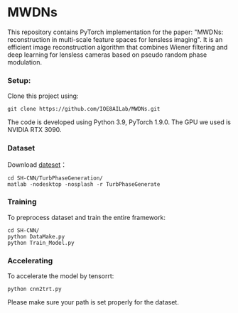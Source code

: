 # MWDNs
This repository contains PyTorch implementation for the paper: "MWDNs: reconstruction in multi-scale feature spaces for lensless imaging". It is an efficient image reconstruction algorithm that combines Wiener filtering and deep learning for lensless cameras based on pseudo random phase modulation.
### Setup:
Clone this project using:
```
git clone https://github.com/IOE8AILab/MWDNs.git
```
The code is developed using Python 3.9, PyTorch 1.9.0. The GPU we used is NVIDIA RTX 3090. 

### Dataset 
Download [dateset](https://drive.google.com/file/d/1wP3CWahU8Mxqod2F-VcUvnGz33XB9wwF/view?usp=share_link)：
```
cd SH-CNN/TurbPhaseGeneration/
matlab -nodesktop -nosplash -r TurbPhaseGenerate
```

### Training
To preprocess dataset and train the entire framework:
```
cd SH-CNN/
python DataMake.py
python Train_Model.py
```

### Accelerating
To accelerate the model by tensorrt:
```
python cnn2trt.py
```

Please make sure your path is set properly for the dataset.
